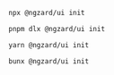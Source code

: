 ```bash tab="npm" copyButton
npx @ngzard/ui init
```

```bash tab="pnpm" copyButton
pnpm dlx @ngzard/ui init
```

```bash tab="yarn" copyButton
yarn @ngzard/ui init
```

```bash tab="bun" copyButton
bunx @ngzard/ui init
```
